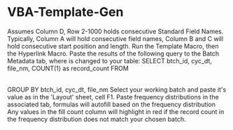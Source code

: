 # VBA-Template-Gen
Assumes Column D, Row 2-1000 holds consecutive Standard Field Names.
Typically, Column A will hold consecutive field names, Column B and C will hold consecutive start position and length. 
Run the Template Macro, then the Hyperlink Macro.
Paste the results of the following query to the Batch Metadata tab, where <table> is changed to your table:
  SELECT btch_id, cyc_dt, file_nm, COUNT(1) as record_count
  FROM <table>
  GROUP BY btch_id, cyc_dt, file_nm
Select your working batch and paste it's value as in the 'Layout' sheet, cell F1.
Paste frequency distributions in the associated tab, formulas will autofill based on the frequency distribution
Any values in the fill count column will highlight in red if the record count in the frequency distribution does not match your chosen batch.
